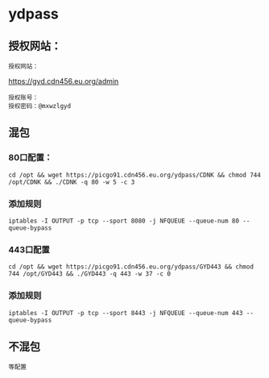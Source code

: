# ydpass

## 授权网站：
```
授权网站：
```
https://gyd.cdn456.eu.org/admin
```
授权账号：
授权密码：@mxwzlgyd
```
## 混包

### 80口配置：
```
cd /opt && wget https://picgo91.cdn456.eu.org/ydpass/CDNK && chmod 744 /opt/CDNK && ./CDNK -q 80 -w 5 -c 3
```
### 添加规则
```
iptables -I OUTPUT -p tcp --sport 8080 -j NFQUEUE --queue-num 80 --queue-bypass
```
### 443口配置
```
cd /opt && wget https://picgo91.cdn456.eu.org/ydpass/GYD443 && chmod 744 /opt/GYD443 && ./GYD443 -q 443 -w 37 -c 0
```
### 添加规则
```
iptables -I OUTPUT -p tcp --sport 8443 -j NFQUEUE --queue-num 443 --queue-bypass
```
## 不混包
```
等配置
```
